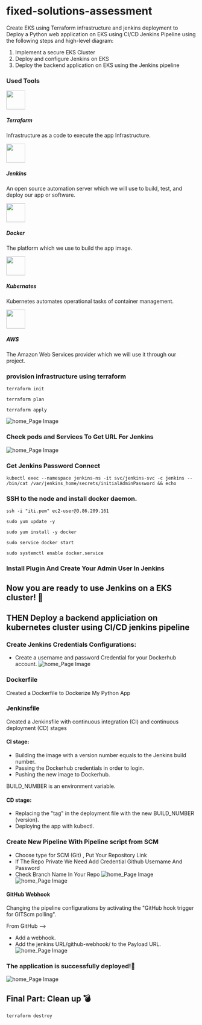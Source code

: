 # fixed-solutions-assessment
Create EKS using Terraform infrastructure and jenkins deployment to Deploy a Python web application on EKS using CI/CD Jenkins Pipeline using the following steps and high-level diagram:
1. Implement a secure EKS Cluster
2. Deploy and configure Jenkins on EKS
3. Deploy the backend application on EKS using the Jenkins pipeline

### Used Tools
 <img src="./pictures/terraform.png" width="50" height="50">

##### Terraform          
Infrastructure as a code to execute the app Infrastructure.

<img src="./pictures/jenkins.png" width="50" height="50">

##### Jenkins            
An open source automation server which we will use to build, test, and deploy our app or software.

<img src="./pictures/docker.png" width="50" height="50">

##### Docker             
 The platform which we use to build the app image.

<img src="./pictures/k8s.png" width="50" height="50">

##### Kubernates         
 Kubernetes automates operational tasks of container management.

<img src="./pictures/aws.jpg" width="50" height="50">

##### AWS               
The Amazon Web Services provider which we will use it through our project.

### provision infrastructure using terraform
```
terraform init
```
```
terraform plan
```
```
terraform apply
```
![home_Page Image](./pictures/terr-apply.png)

### Check pods and Services To Get URL For Jenkins
![home_Page Image](./pictures/podsandsvc.png)

### Get Jenkins Password Connect
```
kubectl exec --namespace jenkins-ns -it svc/jenkins-svc -c jenkins -- /bin/cat /var/jenkins_home/secrets/initialAdminPassword && echo
```
### SSH to the node and install docker daemon.
```
ssh -i "iti.pem" ec2-user@3.86.209.161
```
```
sudo yum update -y
```
```
sudo yum install -y docker
```
```
sudo service docker start
```
```
sudo systemctl enable docker.service
```
### Install Plugin And Create Your Admin User In Jenkins
## Now you are ready to use Jenkins on a EKS cluster! 🚀

## THEN Deploy a backend appliciation on kubernetes cluster using CI/CD jenkins pipeline

### Create Jenkins Credentials Configurations:
 - Create a username and password Credential for your Dockerhub account.
 ![home_Page Image](./pictures/credn.png)

 ### Dockerfile
Created a Dockerfile to Dockerize My Python App

### Jenkinsfile
Created a Jenkinsfile with continuous integration (CI) and continuous deployment (CD) stages

#### CI stage:
- Building the image with a version number equals to the Jenkins build number. 
- Passing the Dockerhub credentials in order to login.
- Pushing the new image to Dockerhub.

BUILD_NUMBER is an environment variable.

#### CD stage:
- Replacing the "tag" in the deployment file with the new BUILD_NUMBER (version).
- Deploying the app with kubectl.

### Create New Pipeline With Pipeline script from SCM

- Choose type for SCM (Git) , Put Your Repository Link
- If The Repo Private We Need Add Credential Github Username And Password
- Check Branch Name In Your Repo
![home_Page Image](./pictures/pipeline.png)
![home_Page Image](./pictures/console.png)

#### GitHub Webhook

Changing the pipeline configurations by activating the "GitHub hook trigger for GITScm polling".


From GitHub -->
- Add a webhook.
- Add the jenkins URL/github-webhook/ to the Payload URL.
![home_Page Image](./pictures/webhook.png)

### The application is successfully deployed!🚀 

![home_Page Image](./pictures/final.png)

## Final Part: Clean up 💣
```
terraform destroy 
```
